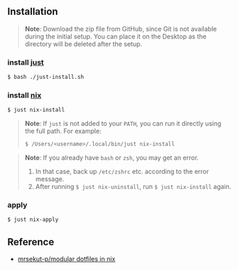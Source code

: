 ## Installation

> **Note**:
> Download the zip file from GitHub, since Git is not available during the initial setup.
> You can place it on the Desktop as the directory will be deleted after the setup.

### install [just](https://github.com/casey/just)

```bash
$ bash ./just-install.sh
```

### install [nix](https://github.com/NixOS/nix)

```bash
$ just nix-install
```

> **Note**: If `just` is not added to your `PATH`, you can run it directly using the full path. For example:
>
> ```bash
> $ /Users/<username>/.local/bin/just nix-install
> ```

> **Note**: If you already have `bash` or `zsh`, you may get an error.
>
> 1. In that case, back up `/etc/zshrc` etc. according to the error message.
> 2. After running `$ just nix-uninstall`, run `$ just nix-install` again.

### apply

```bash
$ just nix-apply
```

## Reference

- [mrsekut-p/modular dotfiles in nix](https://scrapbox.io/mrsekut-p/modular_dotfiles_in_nix)
